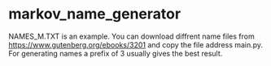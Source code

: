 # markov_name_generator
NAMES_M.TXT is an example.
You can download diffrent name files from https://www.gutenberg.org/ebooks/3201 and copy the file address main.py.
For generating names a prefix of 3 usually gives the best result.
